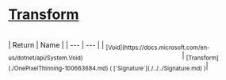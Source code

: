 # [Transform](./OnePixelThinning-100663684.md)


<br>
| Return | Name | 
| --- | --- | 
| <sub>[Void](https://docs.microsoft.com/en-us/dotnet/api/System.Void)</sub><img width=200/>| <sub>[Transform](./OnePixelThinning-100663684.md) ( [`Signature`](./../../Signature.md) )</sub>| <br>


